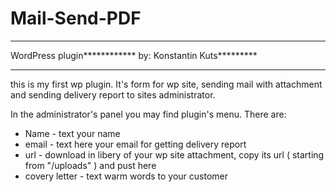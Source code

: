 Mail-Send-PDF
============================
****************************
WordPress plugin************
by: Konstantin Kuts*********
****************************

this is my first wp plugin. It's form for wp site, sending mail with attachment and sending delivery report to sites administrator. 

In the administrator's panel you may find plugin's menu. There are:
- Name - text your name
- email - text here your email for getting delivery report
- url - download in libery of your wp site attachment, copy its url ( starting from "/uploads" ) and pust here
- covery letter - text warm words to your customer
